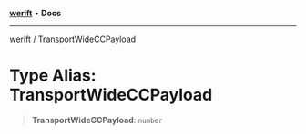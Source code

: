 [**werift**](../README.md) • **Docs**

***

[werift](../globals.md) / TransportWideCCPayload

# Type Alias: TransportWideCCPayload

> **TransportWideCCPayload**: `number`
